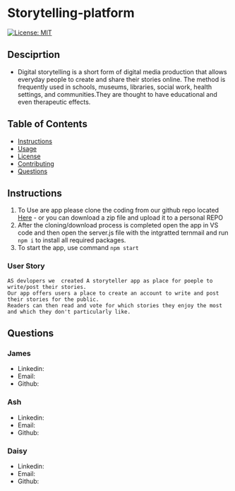 # Storytelling-platform
[![License: MIT](https://img.shields.io/badge/License-MIT-yellow.svg)](https://opensource.org/licenses/MIT)

## Desciprtion
- Digital storytelling is a short form of digital media production that allows everyday people to create and share their stories online. The method is frequently used in schools, museums, libraries, social work, health settings, and communities.They are thought to have educational and even therapeutic effects.

## Table of Contents

* [Instructions](#instructions)
* [Usage]()
* [License]()
* [Contributing]()
* [Questions](#questions)

## Instructions
1. To Use are app please clone the coding from our github repo located [Here](https://github.com/DaisyIsibor/Storytelling-platform) - or you can download a zip file and upload it to a personal REPO
2. After the cloning/download process is completed open the app in VS code and then open the server.js file with the intgratted ternmail and run ```npm i``` to install all required packages.
3. To start the app, use command ```npm start```

### User Story
```
AS devlopers we  created A storyteller app as place for poeple to write/post their stories.  
Our app offers users a place to create an account to write and post their stories for the public.  
Readers can then read and vote for which stories they enjoy the most and which they don't particularly like.

```


## Questions

### James
* Linkedin:
* Email: 
* Github:
### Ash
* Linkedin:
* Email: 
* Github:
### Daisy
* Linkedin:
* Email: 
* Github:


